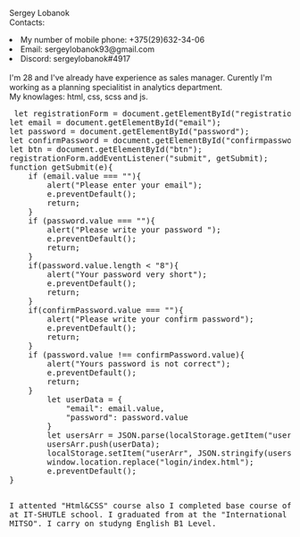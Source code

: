 Sergey Lobanok <br>
Contacts:
 <li>My number of mobile phone: +375(29)632-34-06</li>
 <li>Email: sergeylobanok93@gmail.com</li>
 <li>Discord: sergeylobanok#4917</li>
 <br>
I'm 28 and I've already have experience as sales manager. Curently I'm working as a planning specialitist in analytics department.<br>
My knowlages: html, css, scss and js.<br>
<pre> let registrationForm = document.getElementById("registration");
let email = document.getElementById("email");
let password = document.getElementById("password");
let confirmPassword = document.getElementById("confirmpassword");
let btn = document.getElementById("btn");
registrationForm.addEventListener("submit", getSubmit);
function getSubmit(e){
    if (email.value === ""){
        alert("Please enter your email");
        e.preventDefault();
        return;
    } 
    if (password.value === ""){
        alert("Please write your password ");
        e.preventDefault();
        return;
    }
    if(password.value.length < "8"){
        alert("Your password very short");
        e.preventDefault();
        return;
    }
    if(confirmPassword.value === ""){
        alert("Please write your confirm password");
        e.preventDefault();
        return;
    }
    if (password.value !== confirmPassword.value){
        alert("Yours password is not correct");
        e.preventDefault();
        return;
    } 
        let userData = {
            "email": email.value,
            "password": password.value
        }
        let usersArr = JSON.parse(localStorage.getItem("userArr") || "[]");
        usersArr.push(userData);
        localStorage.setItem("userArr", JSON.stringify(usersArr));
        window.location.replace("login/index.html");
        e.preventDefault();    
}


I attented "Html&CSS" course also I completed base course of JS at IT-SHUTLE school. 
I graduated from at the "International University MITSO".
I carry on studyng English B1 Level.
